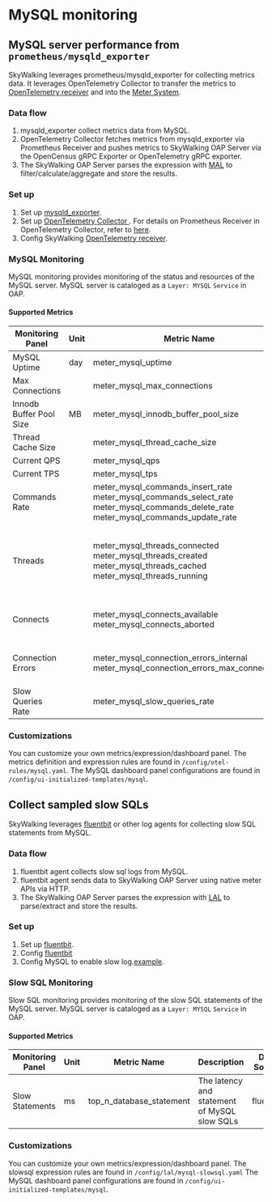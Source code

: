 # MySQL monitoring
## MySQL server performance from `prometheus/mysqld_exporter`
SkyWalking leverages prometheus/mysqld_exporter for collecting metrics data. It leverages OpenTelemetry Collector to transfer the metrics to
[OpenTelemetry receiver](opentelemetry-receiver.md) and into the [Meter System](./../../concepts-and-designs/meter.md).

### Data flow
1. mysqld_exporter collect metrics data from MySQL.
2. OpenTelemetry Collector fetches metrics from mysqld_exporter via Prometheus Receiver and pushes metrics to SkyWalking OAP Server via the OpenCensus gRPC Exporter or OpenTelemetry gRPC exporter.
3. The SkyWalking OAP Server parses the expression with [MAL](../../concepts-and-designs/mal.md) to filter/calculate/aggregate and store the results.

### Set up
1. Set up [mysqld_exporter](https://github.com/prometheus/mysqld_exporter#using-docker).
2. Set up [OpenTelemetry Collector ](https://opentelemetry.io/docs/collector/getting-started/#docker). For details on Prometheus Receiver in OpenTelemetry Collector, refer to [here](../../../../test/e2e-v2/cases/mysql/prometheus-mysql-exporter/otel-collector-config.yaml).
3. Config SkyWalking [OpenTelemetry receiver](opentelemetry-receiver.md).

### MySQL Monitoring
MySQL monitoring provides monitoring of the status and resources of the MySQL server. MySQL server is cataloged as a `Layer: MYSQL` `Service` in OAP.
#### Supported Metrics 
| Monitoring Panel | Unit | Metric Name | Description | Data Source |
|-----|------|-----|-----|-----|
| MySQL Uptime |   day   | meter_mysql_uptime | The MySQL startup time | mysqld_exporter|
| Max Connections |      | meter_mysql_max_connections | The max number of connections. | mysqld_exporter|
| Innodb Buffer Pool Size |  MB    | meter_mysql_innodb_buffer_pool_size | The buffer pool size in Innodb engine | mysqld_exporter|
| Thread Cache Size |      | meter_mysql_thread_cache_size | The size of thread cache | mysqld_exporter|
| Current QPS|      | meter_mysql_qps | Queries Per Second | mysqld_exporter|
| Current TPS |      | meter_mysql_tps | Transactions Per Second | mysqld_exporter|
| Commands Rate |     | meter_mysql_commands_insert_rate <br/>meter_mysql_commands_select_rate<br />meter_mysql_commands_delete_rate<br />meter_mysql_commands_update_rate | The rate of total number of insert/select/delete/update executed by the current server | mysqld_exporter|
| Threads |    | meter_mysql_threads_connected<br />meter_mysql_threads_created<br />meter_mysql_threads_cached<br />meter_mysql_threads_running | The number of currently open connections(threads_connected) <br/> The number of threads created(threads_created) <br/> The number of threads in the thread cache(threads_cached) <br/> The number of threads that are not sleeping(threads_running) | mysqld_exporter|
| Connects |    | meter_mysql_connects_available<br />meter_mysql_connects_aborted | The number of available connections(connects_available)<br/>The number of MySQL instance connection rejections(connects_aborted)| mysqld_exporter|
| Connection Errors |      | meter_mysql_connection_errors_internal </br> meter_mysql_connection_errors_max_connections | Errors due to exceeding the max_connections(connection_errors_max_connections) </br>Error caused by internal system(connection_errors_internal) | mysqld_exporter|
| Slow Queries Rate |      | meter_mysql_slow_queries_rate | The rate of slow queries  | mysqld_exporter|

### Customizations
You can customize your own metrics/expression/dashboard panel.
The metrics definition and expression rules are found in `/config/otel-rules/mysql.yaml`.
The MySQL dashboard panel configurations are found in `/config/ui-initialized-templates/mysql`.

## Collect sampled slow SQLs
SkyWalking leverages [fluentbit](https://fluentbit.io/) or other log agents for collecting slow SQL statements from MySQL.

### Data flow
1. fluentbit agent collects slow sql logs from MySQL.
2. fluentbit agent sends data to SkyWalking OAP Server using native meter APIs via HTTP.
3. The SkyWalking OAP Server parses the expression with [LAL](../../concepts-and-designs/lal.md) to parse/extract and store the results.

### Set up
1. Set up [fluentbit](https://docs.fluentbit.io/manual/installation/docker).
2. Config [fluentbit](../../../../test/e2e-v2/cases/mysql/mysql-slowsql/fluent-bit.conf)
3. Config MySQL to enable slow log.[example](../../../../test/e2e-v2/cases/mysql/mysql-slowsql/my.cnf).

### Slow SQL Monitoring
Slow SQL monitoring provides monitoring of the slow SQL statements of the MySQL server. MySQL server is cataloged as a `Layer: MYSQL` `Service` in OAP.

#### Supported Metrics
| Monitoring Panel | Unit | Metric Name | Description | Data Source |
|-----|------|-----|-----|-----|
|Slow Statements |   ms   | top_n_database_statement | The latency and statement of MySQL slow SQLs | fluentbit|

### Customizations
You can customize your own metrics/expression/dashboard panel.
The slowsql expression rules are found in `/config/lal/mysql-slowsql.yaml`
The MySQL dashboard panel configurations are found in `/config/ui-initialized-templates/mysql`.
